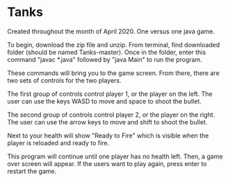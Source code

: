 # Tanks
Created throughout the month of April 2020. One versus one java game. 

To begin, download the zip file and unzip.
From terminal, find downloaded folder (should be named Tanks-master).
Once in the folder, enter this command "javac *.java" followed by "java Main" to run the program.

These commands will bring you to the game screen. 
From there, there are two sets of controls for the two players. 

The first group of controls control player 1, or the player on the left. The user can use
the keys WASD to move and space to shoot the bullet. 

The second group of
controls control player 2, or the player on the right. The user can use the arrow keys
to move and shift to shoot the bullet. 

Next to your health will show "Ready to Fire" which is visible when the player is reloaded and ready to fire. 

This program will continue until one player has no health left. Then, a game over screen will appear. If the users want to play again, press enter to restart the game.
